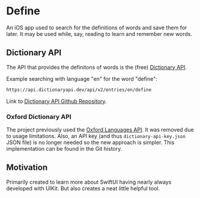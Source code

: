 # Define

An iOS app used to search for the definitions of words and save them for later.
It may be used while, say, reading to learn and remember new words.

## Dictionary API

The API that provides the definitons of words is the (free) [Dictionary API](https://dictionaryapi.dev/).

Example searching with language "en" for the word "define":
```txt
https://api.dictionaryapi.dev/api/v2/entries/en/define
```

Link to [Dictionary API Github Repository](https://github.com/meetDeveloper/freeDictionaryAPI).

### Oxford Dictionary API

The project previously used the [Oxford Languages API](https://developer.oxforddictionaries.com/).
It was removed due to usage limitations. 
Also, an API key (and thus `dictionary-api-key.json` JSON file) is no longer needed so the new approach is simpler.
This implementation can be found in the Git history.

## Motivation

Primarily created to learn more about SwiftUI having nearly always developed with UIKit.
But also creates a neat little helpful tool.
